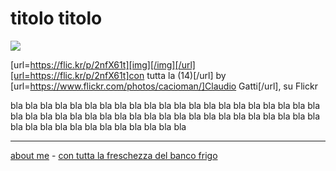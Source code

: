 # titolo titolo  

![](https://live.staticflickr.com/65535/52021363623_1e2ac42342_z.jpg)  

[url=https://flic.kr/p/2nfX61t][img][/img][/url][url=https://flic.kr/p/2nfX61t]con tutta la  (14)[/url] by [url=https://www.flickr.com/photos/cacioman/]Claudio Gatti[/url], su Flickr

bla bla bla bla bla bla bla bla bla bla bla bla bla bla bla bla bla bla bla bla bla bla bla bla bla bla bla bla bla bla bla bla bla bla bla bla bla bla bla bla bla bla bla bla bla bla bla bla bla bla bla bla bla bla 

---    
[about me](https://about.me/cacioman) - [con tutta la freschezza del banco frigo](drn-000.md)   
